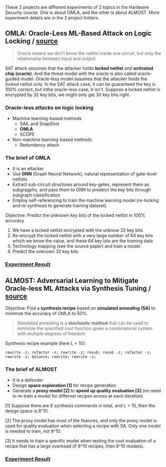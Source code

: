 These 2 projects are different experiments of 2 topics in the Hardware Security course. One is about OMLA, and the other is about ALMOST. More experiment details are in the 2 project folders.

## OMLA: Oracle-Less ML-Based Attack on Logic Locking / [source](https://github.com/DfX-NYUAD/OMLA)

> Oracle means we don't know the netlist inside one circuit, but only the relationship between input and output.

SAT attack assumes that the attacker holds **locked netlist** and **activated chip (oracle)**. And the threat model with the oracle is also called oracle-guided model. Oracle-less model assumes that the attacker holds the locked netlist only. In the SAT attack case, it can be guaranteed the key is 100% correct, but inthe oracle-less case, it isn't. Suppose a locked netlist is encrypted by 32 key bits, we might only get 30 key bits right.

### Oracle-less attacks on logic locking

- Machine learning-based methods
    - SAIL and SnapShot
    - **OMLA**
    - SCOPE
- Non-machine learning-based methods
    - Redundancy attack

### The brief of OMLA

- It is an attacker
- Use **GNN** (Graph Neural Network), natural representation of gate-level netlists
- Extract sub-circuit structures around key-getes, represent them as subgragphs, and pass them to GNN to predeict the key bits through subgraph classification
- Employ self-referencing to train the machine learning model (re-locking and re-synthesis to generate training dataset)


Objective: Predict the unknown key bits of the locked netlist in 100% accuracy

1. We have a locked netlist encrypted with the unknow 32 key bits
2. Re-encrypt the locked netlist with a very large number of 64 key bits which we know the value, and these 64 key bits are the training data
3. Technology mapping (see the source paper) and train a model
4. Predict the unknown 32 key bits

### [Experiment Result](./Experiment_OMLA/README.MD)

## ALMOST: Adversarial Learning to Mitigate Oracle-less ML Attacks via Synthesis Tuning / [source](https://github.com/NYU-MLDA/ALMOST)

Objective: Find a **synthesis recipe** based on **simulated annealing (SA)** to minimize the accuracy of OMLA to 50%.

> Simulated annealing is a **stochastic method** that can be used to minimize the specified cost function given a combinatorial system with multiple degrees of freedom

Synthesis recipe example (here L = 10):
```
rewirte -z; refactor -z; rewrite -z; resub; resub -z; refactor -z; rewrite -z; balance; rewrite; rewrite -z;
```

### The brief of ALMOST

- It is a defender
- Design **space exploration [1]** for recipe generation
- Generate a **proxy model [2]** to **speed up quality evaluation [3]** (no need to re-train a model for differnet recipes across at each iteration)

[1] Suppose there are 8 synthesis commands in total, and L = 10, then the design space is 8^10.

[2] The proxy model has most of the features, and only the proxy model is used for quality evaluation when selecting a recipe with SA. Only one model is needed to train, not 8^10.

[3] It needs to train a specific model when testing the cost evaluation of a recipe that has a large overhead (if 8^10 recipes, then 8^10 models).

### [Experiment Result](./Experiment_ALMOST/README.md)